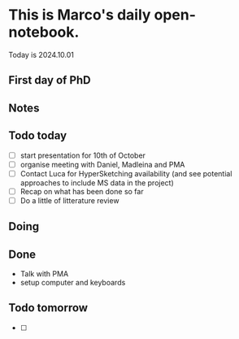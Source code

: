 # This is Marco's daily open-notebook.

Today is 2024.10.01

## First day of PhD


## Notes


## Todo today
- [ ] start presentation for 10th of October
- [ ] organise meeting with Daniel, Madleina and PMA
- [ ] Contact Luca for HyperSketching availability (and see potential approaches to include MS data in the project)
- [ ] Recap on what has been done so far
- [ ] Do a little of litterature review

## Doing


## Done
*  Talk with PMA
*  setup computer and keyboards



## Todo tomorrow
- [ ]